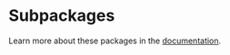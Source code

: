 # Subpackages

Learn more about these packages in the
[documentation](https://docs.openverse.org/packages/index.html).
